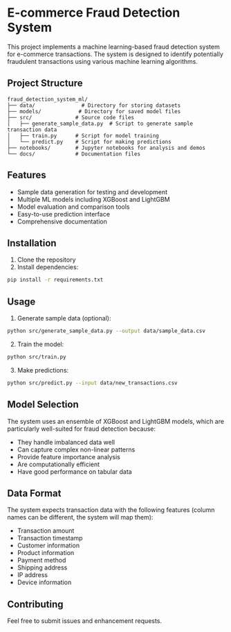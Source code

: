 # E-commerce Fraud Detection System

This project implements a machine learning-based fraud detection system for e-commerce transactions. The system is designed to identify potentially fraudulent transactions using various machine learning algorithms.

## Project Structure

```
fraud_detection_system_ml/
├── data/               # Directory for storing datasets
├── models/            # Directory for saved model files
├── src/              # Source code files
│   ├── generate_sample_data.py  # Script to generate sample transaction data
│   ├── train.py      # Script for model training
│   └── predict.py    # Script for making predictions
├── notebooks/        # Jupyter notebooks for analysis and demos
└── docs/             # Documentation files
```

## Features

- Sample data generation for testing and development
- Multiple ML models including XGBoost and LightGBM
- Model evaluation and comparison tools
- Easy-to-use prediction interface
- Comprehensive documentation

## Installation

1. Clone the repository
2. Install dependencies:
```bash
pip install -r requirements.txt
```

## Usage

1. Generate sample data (optional):
```bash
python src/generate_sample_data.py --output data/sample_data.csv
```

2. Train the model:
```bash
python src/train.py
```

3. Make predictions:
```bash
python src/predict.py --input data/new_transactions.csv
```

## Model Selection

The system uses an ensemble of XGBoost and LightGBM models, which are particularly well-suited for fraud detection because:
- They handle imbalanced data well
- Can capture complex non-linear patterns
- Provide feature importance analysis
- Are computationally efficient
- Have good performance on tabular data

## Data Format

The system expects transaction data with the following features (column names can be different, the system will map them):
- Transaction amount
- Transaction timestamp
- Customer information
- Product information
- Payment method
- Shipping address
- IP address
- Device information

## Contributing

Feel free to submit issues and enhancement requests. 